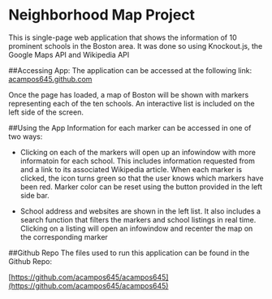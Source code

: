 # Neighborhood Map Project
This is single-page web application that shows the information of 10 prominent schools in the Boston area.  It was done so using Knockout.js, the Google Maps API and Wikipedia API

##Accessing App:
The application can be accessed at the following link: [acampos645.github.com](http://acampo645.github.io/)

Once the page has loaded, a map of Boston will be shown with markers representing each of the ten schools.  An interactive list is included on the left side of the screen.

##Using the App
Information for each marker can be accessed in one of two ways:

* Clicking on each of the markers will open up an infowindow  with more informatoin for each school.  This includes information requested from and a link to its associated Wikipedia article.  When each marker is clicked, the icon turns green so that the user knows which markers have been red.  Marker color can be reset using the button provided in the left side bar.

* School address and websites are shown in the left list.  It also includes a search function that filters the markers and school listings in real time.  Clicking on a listing will open an infowindow and recenter the map on the corresponding marker

##Github Repo
The files used to run this application can be found in the Github Repo:

[https://github.com/acampos645/acampos645](https://github.com/acampos645/acampos645)

